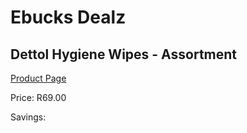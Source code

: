 
# Ebucks Dealz
## Dettol Hygiene Wipes - Assortment
[Product Page](https://www.ebucks.com/web/shop/productSelected.do?prodId=873439945&catId=908607666)

Price: R69.00

Savings: 


	